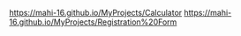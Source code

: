 https://mahi-16.github.io/MyProjects/Calculator
https://mahi-16.github.io/MyProjects/Registration%20Form
